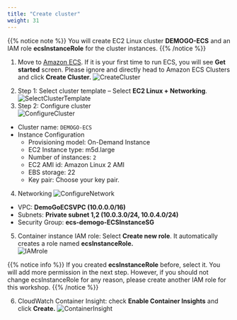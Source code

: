 ```yaml
---
title: "Create cluster"
weight: 31
---
```


{{% notice note %}}
You will create EC2 Linux cluster **DEMOGO-ECS** and an IAM role **ecsInstanceRole** for the cluster instances.
{{% /notice %}}

1. Move to [Amazon ECS](https://console.aws.amazon.com/ecs). If it is your first time to run ECS, you will see **Get started** screen. Please ignore and directly head to Amazon ECS Clusters and click **Create Cluster.**
![CreateCluster](/images/ecs/cluster/ecs_cluster_1.png)
2)	Step 1: Select cluster template – Select **EC2 Linux + Networking**.
![SelectClusterTemplate](/images/ecs/cluster/select_linux.png)
3)	Step 2: Configure cluster	
![ConfigureCluster](/images/ecs/cluster/create_demogo_ecs.png)
- Cluster name: `DEMOGO-ECS`
- Instance Configuration    
    + Provisioning model: On-Demand Instance
    + EC2 Instance type: m5d.large
    + Number of instances: `2` 
    + EC2 AMI id: Amazon Linux 2 AMI
    + EBS storage: 22
    + Key pair: Choose your key pair. 
4. Networking
![ConfigureNetwork](/images/ecs/cluster/cluster_network.png)
+ VPC: **DemoGoECSVPC (10.0.0.0/16)**
+ Subnets: **Private subnet 1,2 (10.0.3.0/24, 10.0.4.0/24)**
+ Security Group: **ecs-demogo-ECSInstanceSG**

5. Container instance IAM role: Select **Create new role**. It automatically creates a role named **ecsInstanceRole.**  
![IAMrole](/images/ecs/cluster/cluster_iam_role.png)

{{% notice info %}}
If you created **ecsInstanceRole** before, select it. You will add more permission in the next step. However, if you should not change ecsInstanceRole for any reason, please create another IAM role for this workshop.
{{% /notice %}}

6. CloudWatch Container Insight: check **Enable Container Insights** and click **Create.**
![ContainerInsight](/images/ecs/cluster/enable_container_insights.png)